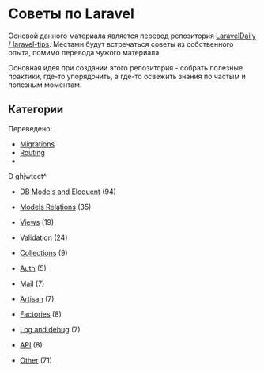 # Советы по Laravel

Основой данного материала является перевод репозитория [LaravelDaily / laravel-tips](https://github.com/LaravelDaily/laravel-tips).
Местами будут встречаться советы из собственного опыта, помимо перевода чужого материала. 

Основная идея при создании этого репозитория - собрать полезные практики, где-то упорядочить, а где-то освежить знания по частым и полезным моментам.

## Категории

Переведено:
- [Migrations](docs/migrations.md)
- [Routing](docs/routing.md)
- 
D ghjwtcct^
- [DB Models and Eloquent](docs/db-models-and-eloquent.md) (94)
- [Models Relations](docs/models-relations.md) (35)
- [Views](docs/views.md) (19)

- [Validation](docs/validation.md) (24)
- [Collections](docs/collections.md) (9)
- [Auth](docs/auth.md) (5)
- [Mail](docs/mail.md) (7)
- [Artisan](docs/artisan.md) (7)
- [Factories](docs/factories.md) (8)
- [Log and debug](docs/log-and-debug.md) (7)
- [API](docs/api.md) (8)
- [Other](docs/other.md) (71)
